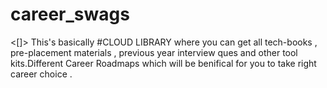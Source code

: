 # career_swags

<[\]> This's basically #CLOUD LIBRARY where you can get all tech-books , pre-placement materials , previous year interview ques and other tool kits.Different Career Roadmaps which will be benifical for you to take right career choice .

